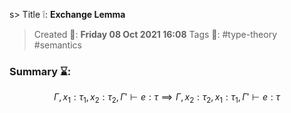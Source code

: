 s> Title ❕: **Exchange Lemma**
> Created 📅: **Friday 08 Oct 2021 16:08**
  Tags 📎: #type-theory #semantics

### Summary ⌛:
$$\Gamma, x_1:\tau_1,x_2:\tau_2,\Gamma' \vdash e:\tau \implies \Gamma, x_2:\tau_2,x_1:\tau_1,\Gamma' \vdash e:\tau $$

